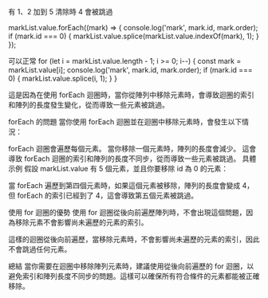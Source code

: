 有 1、2 加到 5 清除時  4 會被跳過

markList.value.forEach((mark) => {
    console.log('mark', mark.id, mark.order);
    if (mark.id === 0) {
        markList.value.splice(markList.value.indexOf(mark), 1);
    }
});

可以正常
for (let i = markList.value.length - 1; i >= 0; i--) {
    const mark = markList.value[i];
    console.log('mark', mark.id, mark.order);
    if (mark.id === 0) {
        markList.value.splice(i, 1);
    }
}

這是因為在使用 forEach 迴圈時，當你從陣列中移除元素時，會導致迴圈的索引和陣列的長度發生變化，從而導致一些元素被跳過。

forEach 的問題
當你使用 forEach 迴圈並在迴圈中移除元素時，會發生以下情況：

forEach 迴圈會遍歷每個元素。
當你移除一個元素時，陣列的長度會減少。
這會導致 forEach 迴圈的索引和陣列的長度不同步，從而導致一些元素被跳過。
具體示例
假設 markList.value 有 5 個元素，並且你要移除 id 為 0 的元素：

當 forEach 遍歷到第四個元素時，如果這個元素被移除，陣列的長度會變成 4，但 forEach 的索引已經到了 4，這會導致第五個元素被跳過。

使用 for 迴圈的優勢
使用 for 迴圈從後向前遍歷陣列時，不會出現這個問題，因為移除元素不會影響尚未遍歷的元素的索引。

這樣的迴圈從後向前遍歷，當移除元素時，不會影響尚未遍歷的元素的索引，因此不會跳過任何元素。

總結
當你需要在迴圈中移除陣列元素時，建議使用從後向前遍歷的 for 迴圈，以避免索引和陣列長度不同步的問題。這樣可以確保所有符合條件的元素都能被正確移除。
